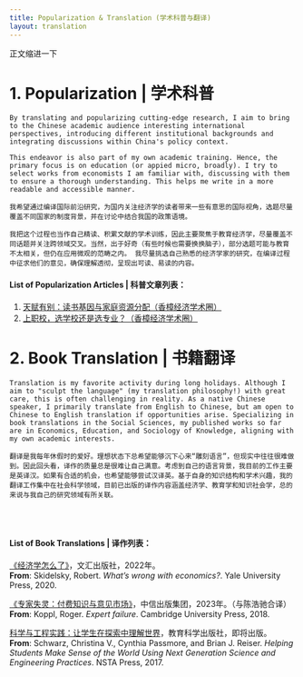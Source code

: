 ```yaml
---
title: Popularization & Translation (学术科普与翻译)
layout: translation
---
```


正文缩进一下

# 1. Popularization | 学术科普

	By translating and popularizing cutting-edge research, I aim to bring to the Chinese academic audience interesting international perspectives, introducing different institutional backgrounds and integrating discussions within China's policy context.

	This endeavor is also part of my own academic training. Hence, the primary focus is on education (or appied micro, broadly). I try to select works from economists I am familiar with, discussing with them to ensure a thorough understanding. This helps me write in a more readable and accessible manner.

	我希望通过编译国际前沿研究，为国内关注经济学的读者带来一些有意思的国际视角，选题尽量覆盖不同国家的制度背景，并在讨论中结合我国的政策语境。

	我把这个过程也当作自己精读、积累文献的学术训练，因此主要聚焦于教育经济学，尽量覆盖不同话题并关注跨领域交叉。当然，出于好奇（有些时候也需要换换脑子），部分选题可能与教育不太相关，但仍在应用微观的范畴之内。 我尽量挑选自己熟悉的经济学家的研究，在编译过程中征求他们的意见，确保理解透彻，呈现出可读、易读的内容。


#### <b>List of Popularization Articles \| 科普文章列表：</b>
1. [天赋有别：读书基因与家庭资源分配（香樟经济学术圈）](https://mp.weixin.qq.com/s/ijOw-ZXSsPvzTyYE0YKSKg) 
2. [上职校，选学校还是选专业？（香樟经济学术圈）](https://mp.weixin.qq.com/s/h49tsNgWx3D3M2D4P-f3Tg)


# 2. Book Translation | 书籍翻译

	Translation is my favorite activity during long holidays. Although I aim to "sculpt the language" (my translation philosophy!) with great care, this is often challenging in reality. As a native Chinese speaker, I primarily translate from English to Chinese, but am open to Chinese to English translation if opportunities arise. Specializing in book translations in the Social Sciences, my published works so far are in Economics, Education, and Sociology of Knowledge, aligning with my own academic interests.

	翻译是我每年休假时的爱好。理想状态下总希望能够沉下心来“雕刻语言”，但现实中往往很难做到。因此回头看，译作的质量总是很难让自己满意。考虑到自己的语言背景，我目前的工作主要是英译汉。如果有合适的机会，也希望能够尝试汉译英。基于自身的知识结构和学术兴趣，我的翻译工作集中在社会科学领域，目前已出版的译作内容涵盖经济学、教育学和知识社会学，总的来说与我自己的研究领域有所关联。
<br><br>

#### <b>List of Book Translations \| 译作列表：</b>


[《经济学怎么了》](https://book.douban.com/subject/36054568/)，文汇出版社，2022年。 
	<br><b>From</b>: Skidelsky, Robert. <i>What’s wrong with economics?</i>. Yale University Press, 2020.
<br>

[《专家失灵：付费知识与意见市场》](https://book.douban.com/subject/36054568/)，中信出版集团，2023年。（与陈浩驰合译）
	<br><b>From</b>: Koppl, Roger. <i>Expert failure</i>. Cambridge University Press, 2018. 
<br>

[科学与工程实践：让学生在探索中理解世界](https://my.nsta.org/resource/105619/helping-students-make-sense-of-the-world-using-next-generation-science-and-engine)，教育科学出版社，即将出版。
	<br><b>From</b>: Schwarz, Christina V., Cynthia Passmore, and Brian J. Reiser. <i>Helping Students Make Sense of the World Using Next Generation Science and Engineering Practices</i>. NSTA Press, 2017. 